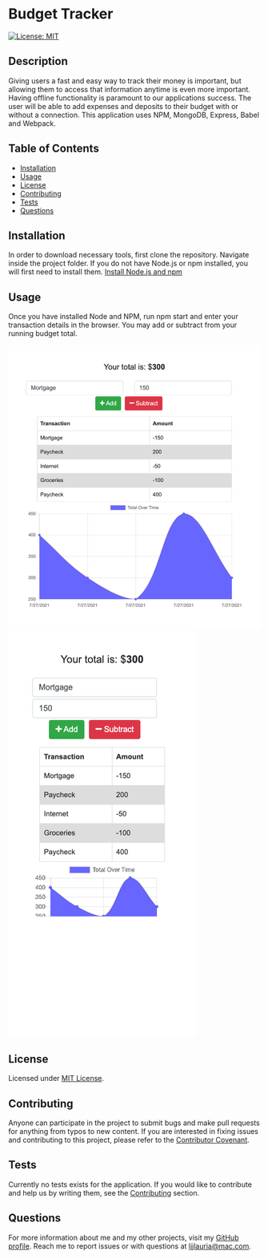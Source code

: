 # Budget Tracker
  [![License: MIT](https://img.shields.io/badge/License-MIT-yellow.svg)](https://opensource.org/licenses/MIT)

  ## Description
  Giving users a fast and easy way to track their money is important, but allowing them to access that information anytime is even more important. Having offline functionality is paramount to our applications success. The user will be able to add expenses and deposits to their budget with or without a connection. This application uses NPM, MongoDB, Express, Babel and Webpack.

  ## Table of Contents
  * [Installation](#installation)
  * [Usage](#usage)
  * [License](#license)
  * [Contributing](#contributing)
  * [Tests](#tests)
  * [Questions](#questions)
  
  ## Installation
  In order to download necessary tools, first clone the repository. Navigate inside the project folder. If you do not have Node.js or npm installed, you will first need to install them.
  [Install Node.js and npm](https://docs.npmjs.com/downloading-and-installing-node-js-and-npm)

  ## Usage
  Once you have installed Node and NPM, run npm start and enter your transaction details in the browser. You may add or subtract from your running budget total. 

  ![Desktop](public/assets/images/desktop.png)
  ![Mobile](public/assets/images/mobile.png)

  ## License
  Licensed under [MIT License](https://spdx.org/licenses/MIT.html).

  ## Contributing
  Anyone can participate in the project to submit bugs and make pull requests for anything from typos to new content.
  If you are interested in fixing issues and contributing to this project, please refer to the [Contributor Covenant](https://www.contributor-covenant.org/).

  ## Tests
  Currently no tests exists for the application. 
  If you would like to contribute and help us by writing them, see the [Contributing](#contributing) section.

  ## Questions
  For more information about me and my other projects, visit my [GitHub profile](https://github.com/LindseyJeeJan).
  Reach me to report issues or with questions at [ljjlauria@mac.com](mailto:ljjlauria@mac.com).
